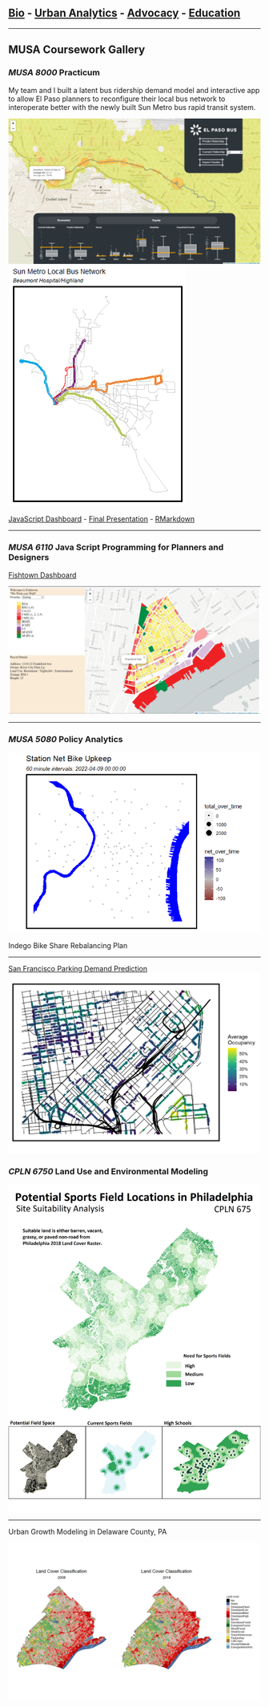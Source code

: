## [Bio](/index.md) - [Urban Analytics](/portfolio.md) - [Advocacy](/advocacy.md) - [Education](/education.md) 

---
## MUSA Coursework Gallery

### _MUSA 8000_ Practicum




My team and I built a latent bus ridership demand model and interactive app to allow El Paso planners to reconfigure their local bus network to interoperate better with the newly built Sun Metro bus rapid transit system.


<img src="images/sunmetoapp.png?raw=true"/>

<img src="images/sunmetro.gif?raw=true"/>


[JavaScript Dashboard](https://chuembucket.github.io/ElPaso-Bus-Network1/App/site/) - [Final Presentation](https://jtrummler.xyz/assets/FinalPres_Practicum_ElPaso_0502.pdf) - [RMarkdown](https://pennmusa.github.io/MUSA_801.io/project_30/index.html)

---

### _MUSA 6110_ Java Script Programming for Planners and Designers

[Fishtown Dashboard](https://chuembucket.github.io/fishtownmap/site/)

<img src="images/fishtownapp.png?raw=true"/>

---

### _MUSA 5080_	Policy Analytics

[<img src="images/indego.gif?raw=true"/>](/bsrmd.html)

Indego Bike Share Rebalancing Plan

---

[San Francisco Parking Demand Prediction](/toknit.html)
<img src="images/sfpic.png?raw=true"/>


### _CPLN 6750_ Land Use and Environmental Modeling

<img src="images/landuse1-1.png?raw=true"/>

---

Urban Growth Modeling in Delaware County, PA

[<img src="images/landuse2pic.png?raw=true"/>](/landuse2.html)



